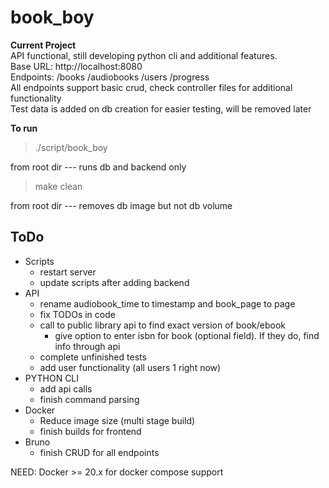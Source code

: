 
# book_boy

**Current Project**  
API functional, still developing python cli and additional features.  
Base URL: http://localhost:8080  
Endpoints: /books /audiobooks /users /progress  
All endpoints support basic crud, check controller files for additional functionality  
Test data is added on db creation for easier testing, will be removed later

**To run**  
> ./script/book_boy  

from root dir --- runs db and backend only  

> make clean  

from root dir --- removes db image but not db volume

## ToDo

- Scripts
  - restart server
  - update scripts after adding backend  
- API
  - rename audiobook_time to timestamp and book_page to page
  - fix TODOs in code
  - call to public library api to find exact version of book/ebook
    - give option to enter isbn for book (optional field). If they do, find info through api
  - complete unfinished tests
  - add user functionality (all users 1 right now)
- PYTHON CLI
  - add api calls
  - finish command parsing
- Docker
  - Reduce image size (multi stage build)
  - finish builds for frontend
- Bruno
  - finish CRUD for all endpoints

NEED: Docker >= 20.x for docker compose support

